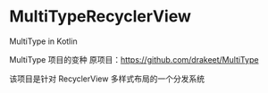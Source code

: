# MultiTypeRecyclerView
MultiType in Kotlin

MultiType 项目的变种
原项目：https://github.com/drakeet/MultiType

该项目是针对 RecyclerView 多样式布局的一个分发系统
